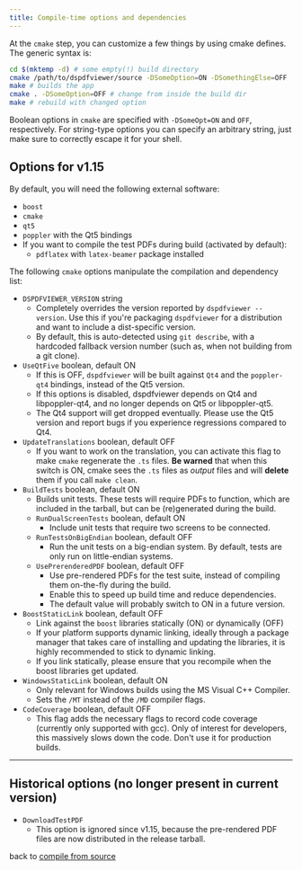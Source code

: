 ```yaml
---
title: Compile-time options and dependencies
---
```


At the `cmake` step, you can customize a few things by using cmake defines.
The generic syntax is:

```bash
cd $(mktemp -d) # some empty(!) build directory
cmake /path/to/dspdfviewer/source -DSomeOption=ON -DSomethingElse=OFF
make # builds the app
cmake . -DSomeOption=OFF # change from inside the build dir
make # rebuild with changed option
```

Boolean options in `cmake` are specified with `-DSomeOpt=ON` and `OFF`, respectively.
For string-type options you can specify an arbitrary string, just make sure to correctly
escape it for your shell.

## Options for v1.15

By default, you will need the following external software:

* `boost`
* `cmake`
* `qt5`
* `poppler` with the Qt5 bindings
* If you want to compile the test PDFs during build (activated by default):
  * `pdflatex` with `latex-beamer` package installed

The following `cmake` options manipulate the compilation and dependency list:

* `DSPDFVIEWER_VERSION` string
  * Completely overrides the version reported by `dspdfviewer --version`.
  Use this if you're packaging `dspdfviewer` for a distribution and want
  to include a dist-specific version.
  * By default, this is auto-detected using `git describe`, with a hardcoded
  fallback version number (such as, when not building from a git clone).
* `UseQtFive` boolean, default ON
  * If this is OFF, `dspdfviewer` will be built against `Qt4` and the
  `poppler-qt4` bindings, instead of the Qt5 version.
  * If this options is disabled, dspdfviewer depends on Qt4 and libpoppler-qt4,
  and no longer depends on Qt5 or libpoppler-qt5.
  * The Qt4 support will get dropped eventually.  Please use the Qt5
  version and report bugs if you experience regressions compared to Qt4.
* `UpdateTranslations` boolean, default OFF
  * If you want to work on the translation, you can activate this flag
  to make `cmake` regenerate the `.ts` files.
  **Be warned** that when this switch is ON, cmake sees the `.ts` files
  as *output* files and will **delete** them if you call `make clean`.
* `BuildTests` boolean, default ON
  * Builds unit tests.  These tests will require PDFs to function, which
  are included in the tarball, but can be (re)generated during the build.
  * `RunDualScreenTests` boolean, default ON
    * Include unit tests that require two screens to be connected.
  * `RunTestsOnBigEndian` boolean, default OFF
    * Run the unit tests on a big-endian system.  By default, tests are
      only run on little-endian systems.
  * `UsePrerenderedPDF` boolean, default OFF
    * Use pre-rendered PDFs for the test suite, instead of compiling them
      on-the-fly during the build.
    * Enable this to speed up build time and reduce dependencies. 
    * The default value will probably switch to ON in a future version.
* `BoostStaticLink` boolean, default OFF
  * Link against the `boost` libraries statically (ON) or dynamically (OFF)
  * If your platform supports dynamic linking, ideally through a package manager
  that takes care of installing and updating the libraries, it is highly
  recommended to stick to dynamic linking.
  * If you link statically, please ensure that you recompile when the boost
  libraries get updated.
* `WindowsStaticLink` boolean, default ON
  * Only relevant for Windows builds using the MS Visual C++ Compiler.
  * Sets the `/MT` instead of the `/MD` compiler flags.
* `CodeCoverage` boolean, default OFF
  * This flag adds the necessary flags to record code coverage (currently
  only supported with gcc).  Only of interest for developers, this massively
  slows down the code.  Don't use it for production builds.


---

## Historical options (no longer present in current version)

* `DownloadTestPDF`
  * This option is ignored since v1.15,
    because the pre-rendered PDF files are now distributed in
    the release tarball.

back to [compile from source](/installation/)
